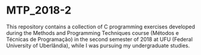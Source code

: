 # MTP_2018-2
This repository contains a collection of C programming exercises developed during the Methods and Programming Techniques course (Métodos e Técnicas de Programação) in the second semester of 2018 at UFU (Federal University of Uberlândia), while I was pursuing my undergraduate studies.
